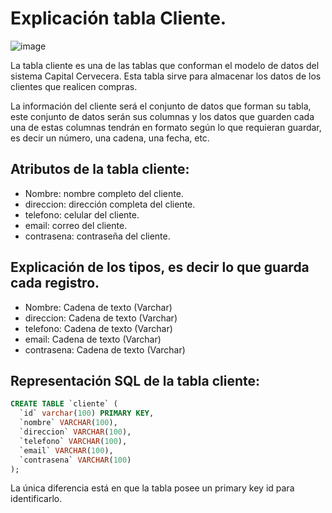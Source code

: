 # Explicación tabla Cliente.

![image](https://github.com/elrerag/TUTOR_NODE/assets/11900544/5d4c6961-d669-4a71-9132-600bd15770be)

La tabla cliente es una de las tablas que conforman el modelo de datos del sistema Capital Cervecera. Esta tabla sirve para almacenar los datos de los clientes que realicen compras.

La información del cliente será el conjunto de datos que forman su tabla, este conjunto de datos serán sus columnas y los datos que guarden cada una de estas columnas tendrán en formato según lo que requieran guardar, es decir un número, una cadena, una fecha, etc.

## Atributos de la tabla cliente:
- Nombre: nombre completo del cliente.
- direccion: dirección completa del cliente.
- telefono: celular del cliente.
- email: correo del cliente.
- contrasena: contraseña del cliente.

## Explicación de los tipos, es decir lo que guarda cada registro.
- Nombre: Cadena de texto (Varchar)
- direccion: Cadena de texto (Varchar)
- telefono: Cadena de texto (Varchar)
- email: Cadena de texto (Varchar)
- contrasena: Cadena de texto (Varchar)

## Representación SQL de la tabla cliente:

```sql
CREATE TABLE `cliente` (
  `id` varchar(100) PRIMARY KEY,
  `nombre` VARCHAR(100),
  `direccion` VARCHAR(100),
  `telefono` VARCHAR(100),
  `email` VARCHAR(100),
  `contrasena` VARCHAR(100)
);
```

La única diferencia está en que la tabla posee un primary key id para identificarlo.
